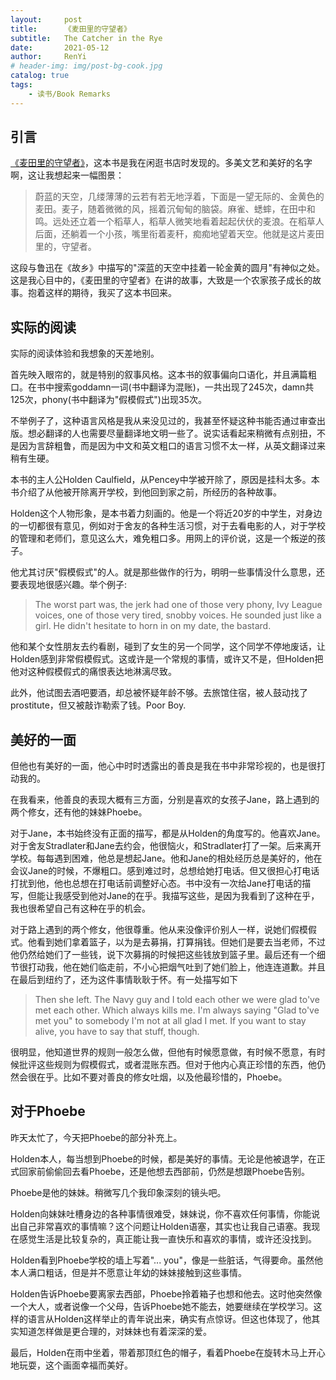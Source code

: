 ```yaml
---
layout:     post
title:      《麦田里的守望者》
subtitle:   The Catcher in the Rye
date:       2021-05-12
author:     RenYi
# header-img: img/post-bg-cook.jpg
catalog: true
tags:
    - 读书/Book Remarks
---
```


## 引言

[《麦田里的守望者》](https://www.uzickagimnazija.edu.rs/files/Catcher%20in%20the%20Rye.pdf)，这本书是我在闲逛书店时发现的。多美文艺和美好的名字啊，这让我想起来一幅图景：

> 蔚蓝的天空，几缕薄薄的云若有若无地浮着，下面是一望无际的、金黄色的麦田。麦子，随着微微的风，摇着沉甸甸的脑袋。麻雀、蟋蟀，在田中和鸣。远处还立着一个稻草人，稻草人微笑地看着起起伏伏的麦浪。在稻草人后面，还躺着一个小孩，嘴里衔着麦秆，痴痴地望着天空。他就是这片麦田里的，守望者。

这段与鲁迅在《故乡》中描写的"深蓝的天空中挂着一轮金黄的圆月"有神似之处。这是我心目中的，《麦田里的守望者》在讲的故事，大致是一个农家孩子成长的故事。抱着这样的期待，我买了这本书回来。



## 实际的阅读

实际的阅读体验和我想象的天差地别。



首先映入眼帘的，就是特别的叙事风格。这本书的叙事偏向口语化，并且满篇粗口。在书中搜索goddamn一词(书中翻译为混账)，一共出现了245次，damn共125次，phony(书中翻译为"假模假式")出现35次。

不举例子了，这种语言风格是我从来没见过的，我甚至怀疑这种书能否通过审查出版。想必翻译的人也需要尽量翻译地文明一些了。说实话看起来稍微有点别扭，不是因为言辞粗鲁，而是因为中文和英文粗口的语言习惯不太一样，从英文翻译过来稍有生硬。

本书的主人公Holden Caulfield，从Pencey中学被开除了，原因是挂科太多。本书介绍了从他被开除离开学校，到他回到家之前，所经历的各种故事。

Holden这个人物形象，是本书着力刻画的。他是一个将近20岁的中学生，对身边的一切都很有意见，例如对于舍友的各种生活习惯，对于去看电影的人，对于学校的管理和老师们，意见这么大，难免粗口多。用网上的评价说，这是一个叛逆的孩子。

他尤其讨厌"假模假式"的人。就是那些做作的行为，明明一些事情没什么意思，还要表现地很感兴趣。举个例子:

> The worst part was,  the jerk had one of those very phony, Ivy League voices, one of those very tired, snobby  voices. He sounded just like a girl. He didn't hesitate to horn in on my date, the bastard.

他和某个女性朋友去约看剧，碰到了女生的另一个同学，这个同学不停地废话，让Holden感到非常假模假式。这或许是一个常规的事情，或许又不是，但Holden把他对这种假模假式的痛恨表达地淋漓尽致。

此外，他试图去酒吧要酒，却总被怀疑年龄不够。去旅馆住宿，被人鼓动找了prostitute，但又被敲诈勒索了钱。Poor Boy.



## 美好的一面

但他也有美好的一面，他心中时时透露出的善良是我在书中非常珍视的，也是很打动我的。

在我看来，他善良的表现大概有三方面，分别是喜欢的女孩子Jane，路上遇到的两个修女，还有他的妹妹Phoebe。

对于Jane，本书始终没有正面的描写，都是从Holden的角度写的。他喜欢Jane。对于舍友Stradlater和Jane去约会，他很恼火，和Stradlater打了一架。后来离开学校。每每遇到困难，他总是想起Jane。他和Jane的相处经历总是美好的，他在会议Jane的时候，不爆粗口。感到难过时，总想给她打电话。但又很担心打电话打扰到他，他也总想在打电话前调整好心态。书中没有一次给Jane打电话的描写，但能让我感受到他对Jane的在乎。我描写这些，是因为我看到了这种在乎，我也很希望自己有这种在乎的机会。

对于路上遇到的两个修女，他很尊重。他从来没像评价别人一样，说她们假模假式。他看到她们拿着篮子，以为是去募捐，打算捐钱。但她们是要去当老师，不过他仍然给她们了一些钱，说下次募捐的时候把这些钱放到篮子里。最后还有一个细节很打动我，他在她们临走前，不小心把烟气吐到了她们脸上，他连连道歉。并且在最后到纽约了，还为这件事情耿耿于怀。有一处描写如下

> Then she left. The Navy guy and I told each other we were glad to've met each  other. Which always kills me. I'm always saying "Glad to've met you" to somebody I'm  not at all glad I met. If you want to stay alive, you have to say that stuff, though. 

很明显，他知道世界的规则一般怎么做，但他有时候愿意做，有时候不愿意，有时候批评这些规则为假模假式，或者混账东西。但对于他内心真正珍惜的东西，他仍然会很在乎。比如不要对善良的修女吐烟，以及他最珍惜的，Phoebe。

## 对于Phoebe

昨天太忙了，今天把Phoebe的部分补充上。

Holden本人，每当想到Phoebe的时候，都是美好的事情。无论是他被退学，在正式回家前偷偷回去看Phoebe，还是他想去西部前，仍然是想跟Phoebe告别。

Phoebe是他的妹妹。稍微写几个我印象深刻的镜头吧。

Holden向妹妹吐槽身边的各种事情很难受，妹妹说，你不喜欢任何事情，你能说出自己非常喜欢的事情嘛？这个问题让Holden语塞，其实也让我自己语塞。我现在感觉生活是比较复杂的，真正能让我一直快乐和喜欢的事情，或许还没找到。

Holden看到Phoebe学校的墙上写着"... you"，像是一些脏话，气得要命。虽然他本人满口粗话，但是并不愿意让年幼的妹妹接触到这些事情。

Holden告诉Phoebe要离家去西部，Phoebe拎着箱子也想和他去。这时他突然像一个大人，或者说像一个父母，告诉Phoebe她不能去，她要继续在学校学习。这样的语言从Holden这样举止的青年说出来，确实有点惊讶。但这也体现了，他其实知道怎样做是更合理的，对妹妹也有着深深的爱。

最后，Holden在雨中坐着，带着那顶红色的帽子，看着Phoebe在旋转木马上开心地玩耍，这个画面幸福而美好。

